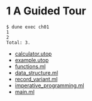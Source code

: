 # 1 A Guided Tour

```shell
$ dune exec ch01
1                                 
2
Total: 3.                    
```

- [calculator.utop](./utop/calculator.utop)
- [example.utop](./example.utop)
- [functions.ml](./lib/functions.ml)
- [data_structure.ml](./lib/data_structure.ml)
- [record_variant.ml](./lib/record_variant.ml)
- [imperative_programming.ml](./lib/imperative_programming.ml)
- [main.ml](./bin/main.ml)
